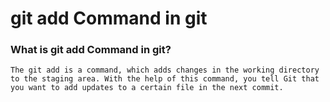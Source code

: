 # git add Command in git

### What is git add Command in git?

`The git add is a command, which adds changes in the working directory to the staging area. With the help of this command, you tell Git that you want to add updates to a certain file in the next commit.`
